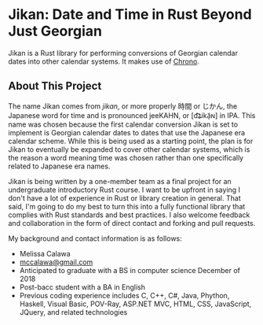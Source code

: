 # Jikan: Date and Time in Rust Beyond Just Georgian
Jikan is a Rust library for performing conversions of Georgian calendar dates into other calendar systems. It makes use of [Chrono](https://github.com/chronotope/chrono).

## About This Project
The name Jikan comes from *jikan*, or more properly 時間 or じかん, the Japanese word for time and is pronounced jeeKAHN, or [d͡ʑikã̠ɴ] in IPA. This name was chosen because the first calendar conversion Jikan is set to implement is Georgian calendar dates to dates that use the Japanese era calendar scheme. While this is being used as a starting point, the plan is for Jikan to eventually be expanded to cover other calendar systems, which is the reason a word meaning time was chosen rather than one specifically related to Japanese era names.

Jikan is being written by a one-member team as a final project for an undergraduate introductory Rust course. I want to be upfront in saying I don't have a lot of experience in Rust or library creation in general. That said, I'm going to do my best to turn this into a fully functional library that complies with Rust standards and best practices. I also welcome feedback and collaboration in the form of direct contact and forking and pull requests. 

My background and contact information is as follows:
* Melissa Calawa
* [mccalawa@gmail.com](mailto:mccalawa@gmail.com)
* Anticipated to graduate with a BS in computer science December of 2018
* Post-bacc student with a BA in English
* Previous coding experience includes C, C++, C#, Java, Phython, Haskell, Visual Basic, POV-Ray, ASP.NET MVC, HTML, CSS, JavaScript, JQuery, and related technologies


